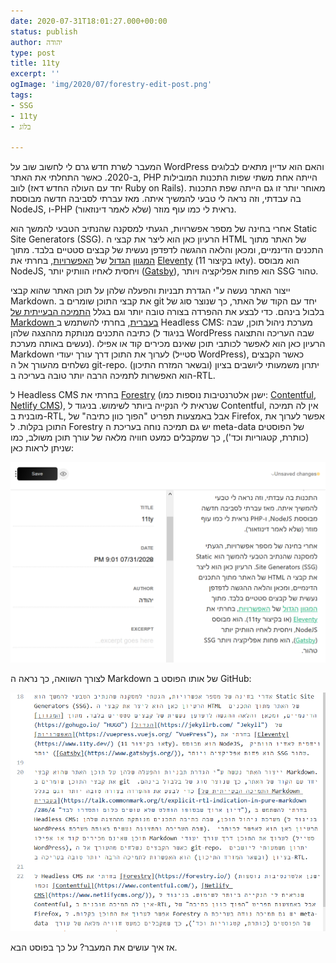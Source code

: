 ```yaml
---
date: 2020-07-31T18:01:27.000+00:00
status: publish
author: יהודה
type: post
title: 11ty
excerpt: ''
ogImage: 'img/2020/07/forestry-edit-post.png'
tags:
- SSG
- 11ty
- בלוג

---
```

המעבר לשרת חדש גרם לי לחשוב שוב על WordPress והאם הוא עדיין מתאים לבלוגים ב-2020. כאשר התחלתי את האתר, PHP הייתה אחת משתי שפות התכנות המובילות לווב (יחד עם העולה החדש דאז Ruby on Rails). מאוחר יותר זו גם הייתה שפת התכנות בה עבדתי, וזה נראה לי טבעי להמשיך איתה. מאז עברתי לסביבה חדשה מבוססת NodeJS, ו-PHP נראית לי כמו עוף מוזר (שלא לאמר דינוזאור).

אחרי בחינה של מספר אפשרויות, הגעתי למסקנה שהנתיב הטבעי להמשך הוא Static Site Generators (SSG). הרעיון כאן הוא ליצר את קבצי ה HTML של האתר מתוך התכנים הדינמיים, ומכאן והלאה ההגשה לדפדפן נעשית של קבצים סטטיים בלבד. מתוך [המגוון](https://gohugo.io/ "HUGO") [הגדול](https://jekyllrb.com/ "Jekyll") של [האפשרויות](https://vuepress.vuejs.org/ "VuePress"), בחרתי את [Eleventy](https://www.11ty.dev/) (או בקיצור 11ty). הוא מבוסס NodeJS, ויחסית לאחיו הוותיק יותר ([Gatsby](https://www.gatsbyjs.org/)), הוא פחות אפליקציה ויותר SSG טהור.

ייצור האתר נעשה ע"י הגדרת תבניות והפעלה שלהן על תוכן האתר שהוא קבצי Markdown. את קבצי התוכן שומרים ב git יחד עם הקוד של האתר, כך שנוצר סוג של בלבול בינהם. כדי לבצע את ההפרדה בצורה טובה יותר וגם בגלל [התמיכה הבעייתית של Markdown בעברית](https://talk.commonmark.org/t/explicit-rtl-indication-in-pure-markdown/286/4 "דיון ארוך שבסופו הוחלט שלא עושים כלום ותסדרו לבד"), בחרתי להשתמש ב Headless CMS: מערכת ניהול תוכן, שבה כתיבה התכנים מנותקת מההצגה שלהן (בניגוד ל WordPress שבה העריכה והתצוגה נעשים באותה מערכת). הרעיון כאן הוא לאפשר לכותבי תוכן שאינם מכירים קוד או אפילו Markdown לערוך את התוכן דרך עורך יעודי (סטייל WordPress), כאשר הקבצים נשלחים מהעורך אל ה git-repo. יתרון משמעותי ליושבים בציון (ובשאר המזרח התיכון) הוא האפשרות לתמיכה הרבה יותר טובה בעריכה ב-RTL.

ל Headless CMS בחרתי את [Forestry](https://forestry.io/) (ישנן אלטרנטיבות נוספות כמו: [Contentful](https://www.contentful.com/), [Netlify CMS](https://www.netlifycms.org/)), שנראית לי הנקייה ביותר לשימוש. בניגוד ל Contentful, אין לה תמיכה מובנית ב-RTL, אבל באמצעות תפריט "הפוך כוון כתיבה" של Firefox, אפשר לערוך את התוכן בקלות. ל Forestry יש גם תמיכה נוחה בעריכת ה meta-data של הפוסטים (כותרת, קטגוריות וכד'), כך שמקבלים כמעט חוויה מלאה של עורך תוכן משולב, כמו שניתן לראות כאן:

![](/img/2020/07/forestry-edit-post.png)

לצורך השוואה, כך נראה ה Markdown של אותו הפוסט ב GitHub:

![](/img/2020/07/github-edit-post.png)

אז איך עושים את המעבר? על כך בפוסט הבא.